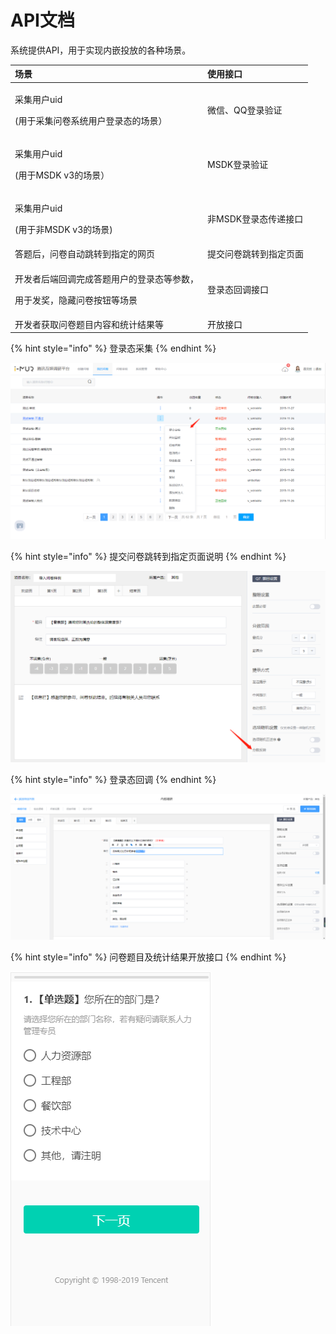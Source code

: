 # API文档

系统提供API，用于实现内嵌投放的各种场景。

<table>
  <thead>
    <tr>
      <th style="text-align:left">&#x573A;&#x666F;</th>
      <th style="text-align:left">&#x4F7F;&#x7528;&#x63A5;&#x53E3;</th>
    </tr>
  </thead>
  <tbody>
    <tr>
      <td style="text-align:left">
        <p>&#x91C7;&#x96C6;&#x7528;&#x6237;uid</p>
        <p>(&#x7528;&#x4E8E;&#x91C7;&#x96C6;&#x95EE;&#x5377;&#x7CFB;&#x7EDF;&#x7528;&#x6237;&#x767B;&#x5F55;&#x6001;&#x7684;&#x573A;&#x666F;&#xFF09;</p>
      </td>
      <td style="text-align:left">&#x5FAE;&#x4FE1;&#x3001;QQ&#x767B;&#x5F55;&#x9A8C;&#x8BC1;</td>
    </tr>
    <tr>
      <td style="text-align:left">
        <p>&#x91C7;&#x96C6;&#x7528;&#x6237;uid</p>
        <p>(&#x7528;&#x4E8E;MSDK v3&#x7684;&#x573A;&#x666F;&#xFF09;</p>
      </td>
      <td style="text-align:left">MSDK&#x767B;&#x5F55;&#x9A8C;&#x8BC1;</td>
    </tr>
    <tr>
      <td style="text-align:left">
        <p>&#x91C7;&#x96C6;&#x7528;&#x6237;uid</p>
        <p>(&#x7528;&#x4E8E;&#x975E;MSDK v3&#x7684;&#x573A;&#x666F;)</p>
      </td>
      <td style="text-align:left">&#x975E;MSDK&#x767B;&#x5F55;&#x6001;&#x4F20;&#x9012;&#x63A5;&#x53E3;</td>
    </tr>
    <tr>
      <td style="text-align:left">&#x7B54;&#x9898;&#x540E;&#xFF0C;&#x95EE;&#x5377;&#x81EA;&#x52A8;&#x8DF3;&#x8F6C;&#x5230;&#x6307;&#x5B9A;&#x7684;&#x7F51;&#x9875;</td>
      <td
      style="text-align:left">&#x63D0;&#x4EA4;&#x95EE;&#x5377;&#x8DF3;&#x8F6C;&#x5230;&#x6307;&#x5B9A;&#x9875;&#x9762;</td>
    </tr>
    <tr>
      <td style="text-align:left">
        <p>&#x5F00;&#x53D1;&#x8005;&#x540E;&#x7AEF;&#x56DE;&#x8C03;&#x5B8C;&#x6210;&#x7B54;&#x9898;&#x7528;&#x6237;&#x7684;&#x767B;&#x5F55;&#x6001;&#x7B49;&#x53C2;&#x6570;&#xFF0C;</p>
        <p>&#x7528;&#x4E8E;&#x53D1;&#x5956;&#xFF0C;&#x9690;&#x85CF;&#x95EE;&#x5377;&#x6309;&#x94AE;&#x7B49;&#x573A;&#x666F;</p>
      </td>
      <td style="text-align:left">&#x767B;&#x5F55;&#x6001;&#x56DE;&#x8C03;&#x63A5;&#x53E3;</td>
    </tr>
    <tr>
      <td style="text-align:left">&#x5F00;&#x53D1;&#x8005;&#x83B7;&#x53D6;&#x95EE;&#x5377;&#x9898;&#x76EE;&#x5185;&#x5BB9;&#x548C;&#x7EDF;&#x8BA1;&#x7ED3;&#x679C;&#x7B49;</td>
      <td
      style="text-align:left">&#x5F00;&#x653E;&#x63A5;&#x53E3;</td>
    </tr>
  </tbody>
</table>

{% hint style="info" %}
登录态采集
{% endhint %}

![](../.gitbook/assets/image%20%2813%29.png)

{% hint style="info" %}
提交问卷跳转到指定页面说明
{% endhint %}

![](../.gitbook/assets/image%20%28226%29.png)



{% hint style="info" %}
登录态回调
{% endhint %}

![](../.gitbook/assets/image%20%2824%29.png)



{% hint style="info" %}
问卷题目及统计结果开放接口
{% endhint %}

![](../.gitbook/assets/image%20%28231%29.png)

